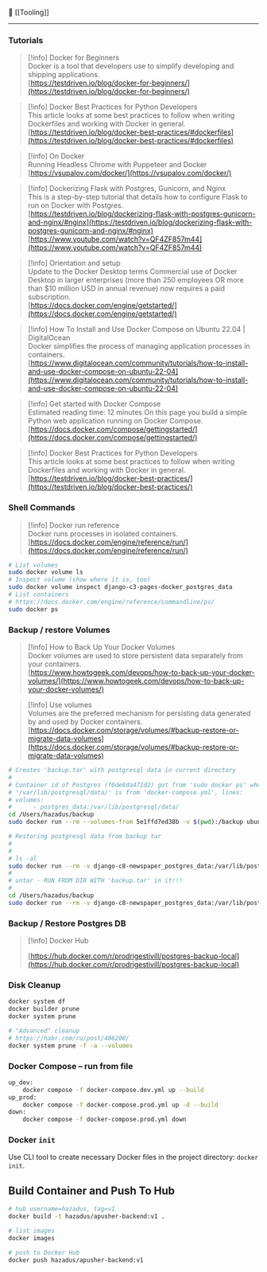 📂 [[Tooling]]

----
### Tutorials

> [!info] Docker for Beginners  
> Docker is a tool that developers use to simplify developing and shipping applications.  
> [https://testdriven.io/blog/docker-for-beginners/](https://testdriven.io/blog/docker-for-beginners/)  

> [!info] Docker Best Practices for Python Developers  
> This article looks at some best practices to follow when writing Dockerfiles and working with Docker in general.  
> [https://testdriven.io/blog/docker-best-practices/#dockerfiles](https://testdriven.io/blog/docker-best-practices/#dockerfiles)  

> [!info] On Docker  
> Running Headless Chrome with Puppeteer and Docker  
> [https://vsupalov.com/docker/](https://vsupalov.com/docker/)  

> [!info] Dockerizing Flask with Postgres, Gunicorn, and Nginx  
> This is a step-by-step tutorial that details how to configure Flask to run on Docker with Postgres.  
> [https://testdriven.io/blog/dockerizing-flask-with-postgres-gunicorn-and-nginx/#nginx](https://testdriven.io/blog/dockerizing-flask-with-postgres-gunicorn-and-nginx/#nginx)  
[https://www.youtube.com/watch?v=QF4ZF857m44](https://www.youtube.com/watch?v=QF4ZF857m44)

> [!info] Orientation and setup  
> Update to the Docker Desktop terms Commercial use of Docker Desktop in larger enterprises (more than 250 employees OR more than $10 million USD in annual revenue) now requires a paid subscription.  
> [https://docs.docker.com/engine/getstarted/](https://docs.docker.com/engine/getstarted/)  

> [!info] How To Install and Use Docker Compose on Ubuntu 22.04 | DigitalOcean  
> Docker simplifies the process of managing application processes in containers.  
> [https://www.digitalocean.com/community/tutorials/how-to-install-and-use-docker-compose-on-ubuntu-22-04](https://www.digitalocean.com/community/tutorials/how-to-install-and-use-docker-compose-on-ubuntu-22-04)  

> [!info] Get started with Docker Compose  
> Estimated reading time: 12 minutes On this page you build a simple Python web application running on Docker Compose.  
> [https://docs.docker.com/compose/gettingstarted/](https://docs.docker.com/compose/gettingstarted/)  

> [!info] Docker Best Practices for Python Developers  
> This article looks at some best practices to follow when writing Dockerfiles and working with Docker in general.  
> [https://testdriven.io/blog/docker-best-practices/](https://testdriven.io/blog/docker-best-practices/)  
### Shell Commands

> [!info] Docker run reference  
> Docker runs processes in isolated containers.  
> [https://docs.docker.com/engine/reference/run/](https://docs.docker.com/engine/reference/run/)  
```Bash
# List volumes
sudo docker volume ls
# Inspect volume (show where it is, too)
sudo docker volume inspect django-c3-pages-docker_postgres_data
# List containers
# https://docs.docker.com/engine/reference/commandline/ps/
sudo docker ps
```
### Backup / restore Volumes

> [!info] How to Back Up Your Docker Volumes  
> Docker volumes are used to store persistent data separately from your containers.  
> [https://www.howtogeek.com/devops/how-to-back-up-your-docker-volumes/](https://www.howtogeek.com/devops/how-to-back-up-your-docker-volumes/)  

> [!info] Use volumes  
> Volumes are the preferred mechanism for persisting data generated by and used by Docker containers.  
> [https://docs.docker.com/storage/volumes/#backup-restore-or-migrate-data-volumes](https://docs.docker.com/storage/volumes/#backup-restore-or-migrate-data-volumes)  
```Bash
# Creates 'backup.tar' with postgresql data in current directory
#
# Container id of Postgres (f0de8da471d2) got from 'sudo docker ps' when containers are up
# '/var/lib/postgresql/data/' is from 'docker-compose.yml', lines:
# volumes:
#      - postgres_data:/var/lib/postgresql/data/
cd /Users/hazadus/backup
sudo docker run --rm --volumes-from 5e1ffd7ed38b -v $(pwd):/backup ubuntu tar cvf /backup/backup.tar /var/lib/postgresql/data/
```
```Bash
# Restoring postgresql data from backup tar
#
#
# ls -al
sudo docker run --rm -v django-c8-newspaper_postgres_data:/var/lib/postgresql/data/ -v $PWD:/backup-dir bash -c "cd /var/lib/postgresql/data/ && ls -al"
#
# untar - RUN FROM DIR WITH 'backup.tar' in it!!!
#
cd /Users/hazadus/backup
sudo docker run --rm -v django-c8-newspaper_postgres_data:/var/lib/postgresql/data/ -v $PWD:/backup-dir bash -c "tar xvf /backup-dir/backup.tar"
```
### Backup / Restore Postgres DB

> [!info] Docker Hub  
>  
> [https://hub.docker.com/r/prodrigestivill/postgres-backup-local](https://hub.docker.com/r/prodrigestivill/postgres-backup-local)  
### Disk Cleanup
```Bash
docker system df
docker builder prune
docker system prune
```
```Bash
# "Advanced" cleanup
# https://habr.com/ru/post/486200/
docker system prune -f -a --volumes
```
### Docker Compose – run from file
```Bash
up_dev:
	docker compose -f docker-compose.dev.yml up --build
up_prod:
	docker compose -f docker-compose.prod.yml up -d --build
down:
	docker compose -f docker-compose.prod.yml down
```
### Docker `init`
Use CLI tool to create necessary Docker files in the project directory: `docker init`.

## Build Container and Push To Hub

```bash
# hub username=hazadus, tag=v1
docker build -t hazadus/apusher-backend:v1 .

# list images
docker images

# push to Docker Hub
docker push hazadus/apusher-backend:v1
```